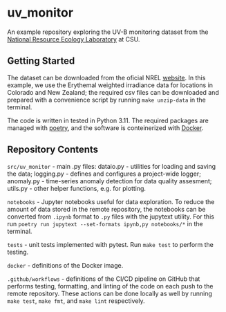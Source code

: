 # uv_monitor

An example repository exploring the UV-B monitoring dataset from the [National Resource Ecology Laboratory](https://www.nrel.colostate.edu/) at CSU.


## Getting Started

The dataset can be downloaded from the oficial NREL [website](https://uvb.nrel.colostate.edu/UVB/data-sets-download/). In this example, we use the Erythemal weighted irradiance data for locations in Colorado and New Zealand; the required csv files can be downloaded and prepared with a convenience script by running `make unzip-data` in the terminal.

The code is written in tested in Python 3.11. The required packages are managed with [poetry](https://python-poetry.org/), and the software is conteinerized with [Docker](https://www.docker.com/).


## Repository Contents

`src/uv_monitor` - main .py files:
dataio.py - utilities for loading and saving the data;
logging.py - defines and configures a project-wide logger;
anomaly.py - time-series anomaly detection for data quality assesment;
utils.py - other helper functions, e.g. for plotting.

`notebooks` - Jupyter notebooks useful for data exploration. To reduce the amount of data stored in the remote repository, the notebooks can be converted from `.ipynb` format to `.py` files with the jupytext utility. For this run ```poetry run jupytext --set-formats ipynb,py notebooks/*``` in the terminal.

`tests` - unit tests implemented with pytest. Run `make test` to perform the testing.

`docker` - definitions of the Docker image.

`.github/workflows` - definitions of the CI/CD pipeline on GitHub that performs testing, formatting, and linting of the code on each push to the remote repository. These actions can be done locally as well by running `make test`, `make fmt`, and `make lint` respectively.
